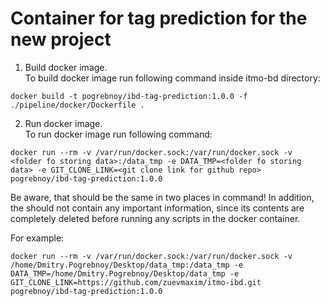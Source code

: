 # Container for tag prediction for the new project

1. Build docker image. \
   To build docker image run following command inside itmo-bd directory:

```commandline
docker build -t pogrebnoy/ibd-tag-prediction:1.0.0 -f ./pipeline/docker/Dockerfile .
```

2. Run docker image. \
   To run docker image run following command:

```commandline
docker run --rm -v /var/run/docker.sock:/var/run/docker.sock -v <folder fo storing data>:/data_tmp -e DATA_TMP=<folder fo storing data> -e GIT_CLONE_LINK=<git clone link for github repo> pogrebnoy/ibd-tag-prediction:1.0.0
```

Be aware, that <folder fo storing data> should be the same in two places in command!
In addition, the <data storage folder> should not contain any important information, since its contents are completely
deleted before running any scripts in the docker container.

For example:

```commandline
docker run --rm -v /var/run/docker.sock:/var/run/docker.sock -v /home/Dmitry.Pogrebnoy/Desktop/data_tmp:/data_tmp -e DATA_TMP=/home/Dmitry.Pogrebnoy/Desktop/data_tmp -e GIT_CLONE_LINK=https://github.com/zuevmaxim/itmo-ibd.git pogrebnoy/ibd-tag-prediction:1.0.0
```
